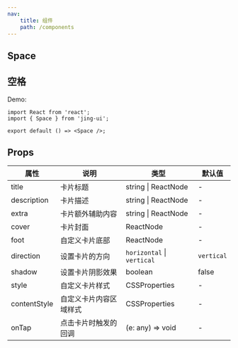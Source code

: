 ```yaml
---
nav:
    title: 组件
    path: /components
---
```


## Space

## 空格

Demo:

```tsx
import React from 'react';
import { Space } from 'jing-ui';

export default () => <Space />;
```

## Props

| 属性         | 说明                   | 类型                       | 默认值     |
| ------------ | ---------------------- | -------------------------- | ---------- |
| title        | 卡片标题               | string \| ReactNode        | -          |
| description  | 卡片描述               | string \| ReactNode        | -          |
| extra        | 卡片额外辅助内容       | string \| ReactNode        | -          |
| cover        | 卡片封面               | ReactNode                  | -          |
| foot         | 自定义卡片底部         | ReactNode                  | -          |
| direction    | 设置卡片的方向         | `horizontal` \| `vertical` | `vertical` |
| shadow       | 设置卡片阴影效果       | boolean                    | false      |
| style        | 自定义卡片样式         | CSSProperties              | -          |
| contentStyle | 自定义卡片内容区域样式 | CSSProperties              | -          |
| onTap        | 点击卡片时触发的回调   | (e: any) => void           | -          |
